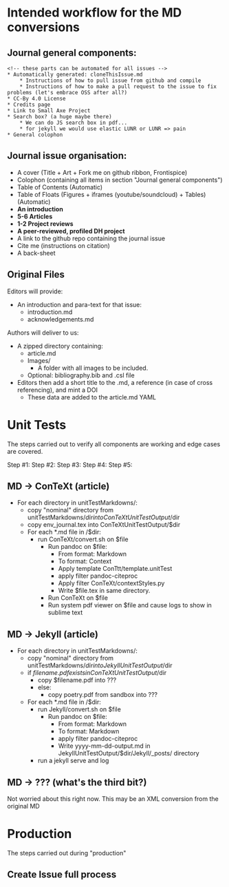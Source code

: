 # Intended workflow for the MD conversions

## Journal general components:
    <!-- these parts can be automated for all issues -->
    * Automatically generated: cloneThisIssue.md
        * Instructions of how to pull issue from github and compile
        * Instructions of how to make a pull request to the issue to fix problems (let's embrace OSS after all?)
    * CC-By 4.0 License
    * Credits page
    * Link to Small Axe Project
    * Search box? (a huge maybe there)
        * We can do JS search box in pdf... 
        * for jekyll we would use elastic LUNR or LUNR => pain
    * General colophon

## Journal issue organisation:

* A cover (Title + Art + Fork me on github ribbon, Frontispice) 
* Colophon (containing all items in section "Journal general components")
* Table of Contents (Automatic)
* Table of Floats (Figures + iframes (youtube/soundcloud) + Tables) (Automatic)
* **An introduction**
* **5-6 Articles**
* **1-2 Project reviews**
* **A peer-reviewed, profiled DH project**
* A link to the github repo containing the journal issue
* Cite me (instructions on citation)
* A back-sheet

## Original Files

Editors will provide:

* An introduction and para-text for that issue:
    * introduction.md
    * acknowledgements.md

Authors will deliver to us:

* A zipped directory containing:
    * article.md
    * Images/
        * A folder with all images to be included.
    * Optional: bibliography.bib and .csl file
* Editors then add a short title to the .md, a reference (in case of cross referencing), and mint a DOI
    * These data are added to the article.md YAML



# Unit Tests

The steps carried out to verify all components are working and edge cases are covered.

Step #1: 
Step #2:
Step #3: 
Step #4:
Step #5: 

## MD -> ConTeXt (article)

* For each directory in unitTestMarkdowns/:
  * copy "nominal" directory from unitTestMarkdowns/$dir into ConTeXtUnitTestOutput/$dir
  * copy env_journal.tex into ConTeXtUnitTestOutput/$dir
  * For each *.md file in /$dir:
    * run ConTeXt/convert.sh on $file
      * Run pandoc on $file:
        * From format: Markdown
        * To format: Context
        * Apply template ConTtt/template.unitTest
        * apply filter pandoc-citeproc
        * Apply filter ConTeXt/contextStyles.py
        * Write $file.tex in same directory.
      * Run ConTeXt on $file
      * Run system pdf viewer on $file and cause logs to show in sublime text

  

  
## MD -> Jekyll (article)

* For each directory in unitTestMarkdowns/:
  * copy "nominal" directory from unitTestMarkdowns/$dir into JekyllUnitTestOutput/$dir
  * if $filename.pdf exists in ConTeXtUnitTestOutput/$dir
      * copy $filename.pdf into ???
    * else:
      * copy poetry.pdf from sandbox into ???
  * For each *.md file in /$dir:
    * run Jekyll/convert.sh on $file
      * Run pandoc on $file:
        * From format: Markdown
        * To format: Markdown
        * apply filter pandoc-citeproc
        * Write yyyy-mm-dd-output.md in JekyllUnitTestOutput/$dir/Jekyll/_posts/ directory
    * run a jekyll serve and log

## MD -> ??? (what's the third bit?)
Not worried about this right now. This may be an XML conversion from the original MD


# Production

The steps carried out during "production"

## Create Issue full process